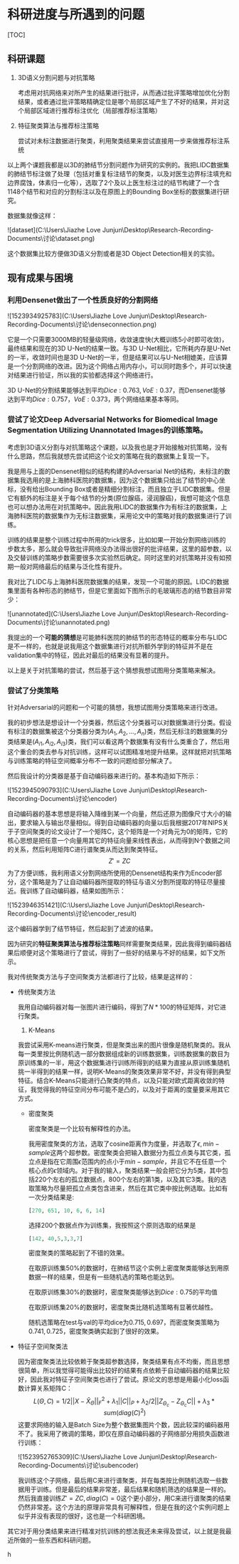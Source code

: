 # 科研进度与所遇到的问题

[TOC]

## 科研课题

1. 3D语义分割问题与对抗策略

   考虑用对抗网络来对所产生的结果进行批评，从而通过批评策略增加优化分割结果，或者通过批评策略精确定位是哪个局部区域产生了不好的结果，并对这个局部区域进行推荐标注优化（局部推荐标注策略）

2. 特征聚类算法与推荐标注策略

   尝试对未标注数据进行聚类，利用聚类结果来尝试直接用一步来做推荐标注系统

以上两个课题我都是以3D的肺结节分割问题作为研究的实例的。我把LIDC数据集的肺结节标注做了处理（包括对重复标注结节的聚类，以及对医生边界标注填充和边界腐蚀，体素归一化等），选取了2个及以上医生标注过的结节构建了一个含1148个结节和对应的分割标注以及在原图上的Bounding Box坐标的数据集进行研究。

数据集就像这样：

![dataset](C:\Users\Jiazhe Love Junjun\Desktop\Research-Recording-Documents\讨论\dataset.png)

这个数据集比较方便做3D语义分割或者是3D Object Detection相关的实验。

## 现有成果与困境

### 利用**Densenet**做出了一个性质良好的分割网络

![1523934925783](C:\Users\Jiazhe Love Junjun\Desktop\Research-Recording-Documents\讨论\denseconnection.png)

它是一个只需要3000MB的轻量级网络，收敛速度快(大概训练5小时即可收敛)，最终结果和现在的3D U-Net的结果一致。与3D U-Net相比，它所耗内存是U-Net的一半，收敛时间也是3D U-Net的一半，但是结果可以与U-Net相媲美，应该算是一个分割网络的改进。因为这个网络占用内存小，可以同时跑多个，并可以快速对结果进行验证，所以我的实验都选择这个网络进行。

3D U-Net的分割结果能够达到平均$Dice:0.763,VoE:0.37$，而Densenet能够达到平均$Dice:0.757，VoE:0.373$，两个网络结果基本等同。

### 尝试了论文**Deep Adversarial Networks for Biomedical Image Segmentation Utilizing Unannotated Images**的训练策略。

考虑到3D语义分割与对抗策略这个课题，以及我也是才开始接触对抗策略，没有什么思路，然后我就想先尝试把这个论文的策略在我的数据集上复现一下。

我是用与上面的Densenet相似的结构构建的Adversarial Net的结构，未标注的数据集我选用的是上海肺科医院的数据集，因为这个数据集只给出了结节的中心坐标，没有给出Bounding Box或者是精细分割标注，而且独立于LIDC数据集。但是它有额外的标注是关于每个结节的分类(原位腺癌，浸润腺癌)，我想可能这个信息也可以想办法用在对抗策略中。因此我用LIDC的数据集作为有标注的数据集，上海肺科医院的数据集作为无标注数据集，采用论文中的策略对我的数据集进行了训练。

训练的结果是整个训练过程中所用的trick很多，比如如果一开始分割网络训练的步数太多，那么就会导致批评网络没办法得出很好的批评结果，这里的超参数，以及交替训练的策略步数需要很多次实验然后确定。同时这里的对抗策略并没有如预期一般对网络最后的结果与泛化性有提升。

我对比了LIDC与上海肺科医院数据集的结果，发现一个可能的原因。LIDC的数据集里面有各种形态的肺结节，但是它里面如下图所示的毛玻璃形态的结节数目非常少：

![unannotated](C:\Users\Jiazhe Love Junjun\Desktop\Research-Recording-Documents\讨论\unannotated.png)



我提出的一个**可能的猜想**是可能肺科医院的肺结节的形态特征的概率分布与LIDC是不一样的，也就是说我用这个数据集进行对抗所额外学到的特征并不是在validation集中的特征，因此对最后的结果没有显著的提升。

以上是关于对抗策略的尝试，然后基于这个猜想我想试图用分类策略来解决。

### 尝试了分类策略

针对Adversarial的问题和一个可能的猜想，我想试图用分类策略来进行改进。

我的初步想法是想设计一个分类器，然后这个分类器可以对数据集进行分类。假设有标注的数据集被这个分类器分类为$(A_1,A_2,...,A_n)$类，然后无标注的数据集的分类结果是$(A_{i1},A_{i2},A_{i3})$类，我们可以看这两个数据集有没有什么类重合了，然后用这个重合的类去参与对抗训练，这样可以试图精准地提升结果。这样就把对抗策略与训练策略的特征空间概率分布不一致的问题给部分解决了。

然后我设计的分类器是基于自动编码器来进行的。基本构造如下所示：

![1523945090793](C:\Users\Jiazhe Love Junjun\Desktop\Research-Recording-Documents\讨论\encoder)

自动编码器的基本思想是将输入降维到某一个向量，然后还原为图像尺寸大小的输出，要求输入与输出尽量相似。得到自动编码器的向量以后我根据2017年NIPS关于子空间聚类的论文设计了一个矩阵C，这个矩阵是一个对角元为0的矩阵，它的核心思想是把任意一个向量用其它的特征向量来线性表出，从而得到N个数据之间的关系，然后利用矩阵C进行谱聚类从而达到聚类特征。
$$
Z'=ZC
$$
为了方便训练，我利用语义分割网络所使用的Densenet结构来作为Encoder部分，这个策略是为了让自动编码器所提取的特征与语义分割所提取的特征尽量接近。我训练了自动编码器，结果如图所示：

![1523946351421](C:\Users\Jiazhe Love Junjun\Desktop\Research-Recording-Documents\讨论\encoder_result)

这个编码器学到了结节特征，然后起到了滤波的结果。

因为研究的**特征聚类算法与推荐标注策略**同样需要聚类结果，因此我得到编码器结果后顺便对这个策略进行了尝试，得到了一些好的结果与不好的结果，如下文所示。

我对传统聚类方法与子空间聚类方法都进行了比较，结果是这样的：

* 传统聚类方法

  我用自动编码器对每一张图片进行编码，得到了$N*100$的特征矩阵，对它进行聚类。

  1.  K-Means

     我尝试采用K-means进行聚类，但是聚类出来的图片很像是随机聚类的。我从每一类里按比例随机选一部分数据组成新的训练数据集，训练数据集的数目为原训练集的一半，用这个数据集进行训练所得到的结果为直接从原训练集随机挑一半得到的结果一样，说明K-Means的聚类效果非常不好，并没有得到典型特征。结合K-Means只能进行凸聚类的特点，以及只能对欧式距离收敛的特征，我觉得我的特征空间分布可能不是凸的，以及对于距离的度量要采用其它方式。

  * 密度聚类

    密度聚类是一个比较有解释性的办法。

    我用密度聚类的方法，选取了cosine距离作为度量，并选取了$\epsilon,min-sample$这两个超参数。密度聚类会把输入数据分为孤立点类与其它类，孤立点是指在它周围$\epsilon$范围内的点小于$min-sample$，并且它不在任意一个核心点的$\epsilon$领域内。对于我的输入，聚类结果一般会把它分为5类，其中包括220个左右的孤立数据点，800个左右的第1类，以及其它3类。我的选取策略为尽量把孤立点类包含进来，然后在其它类中按比例选取。比如有一次分类结果是:

    ```python
    [270, 651, 10, 6, 6, 14]
    ```

    选择200个数据点作为训练集，我按照这个原则选取的结果是

    ```python
    [142, 40,5,3,3,7]
    ```

    密度聚类的策略起到了不错的效果。

    在取原训练集50%的数据时，在肺结节这个实例上密度聚类能够达到用原数据一样的结果，但是有一些随机选的策略也能达到。

    在取原训练集30%的数据时，密度聚类能够达到$Dice:0.75$的平均值

    在取原训练集20%的数据时，密度聚类比随机选策略有显著优越性。

    随机选策略在test与val的平均dice为$0.715,0.697$，而密度聚类策略为$0.741,0.725$，密度聚类确实起到了很好的效果。

* 特征子空间聚类法

  因为密度聚类法比较依赖于聚类超参数选择，聚类结果有点不均衡，而且思想很简单，所以我觉得可能得出比较好的结果有点依赖于自动编码器的结果比较好，因此我对特征子空间聚类也进行了尝试。原论文的思想是用最小化loss函数计算关系矩阵C：
  $$
  L(\Theta,C)=1/2||X-\hat{X}_{\Theta}||^2_F+\lambda_1||C||_P+\lambda_2/2||Z_{\Theta_c}-Z_{\Theta_c}C||+\lambda_3*sum(diag(C)^2)
  $$
  这要求网络的输入是Batch Size为整个数据集图片个数，因此较深的编码器用不了。我采用了微调的策略，即仅在原自动编码器的子网络部分用损失函数进行训练：

  ![1523952765309](C:\Users\Jiazhe Love Junjun\Desktop\Research-Recording-Documents\讨论\subencoder)

  我训练这个子网络，最后用C来进行谱聚类，并在每类按比例随机选取一些数据用于训练。但是最后的结果非常差，最后结果和随机筛选的结果是一样的。然后我直接训练$Z'=ZC,diag(C)=0$这个更小部分，用C来进行谱聚类的结果仍然非常差。这个方法的原理非常具有可解释性，但是在我的这个实例问题上似乎并没有表现的很好，这也是一个科研困境。

其它对于用分类结果来进行精准对抗训练的想法我还未来得及尝试，以上就是我最近所做的一些东西和科研问题。







​h